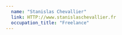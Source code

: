 ```yaml
---
  name: "Stanislas Chevallier"
  link: HTTP://www.stanislaschevallier.fr
  occupation_title: "Freelance"
---
```

